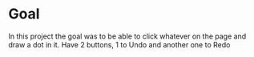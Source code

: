 # Goal

In this project the goal was to be able to click whatever on the page and draw a dot in it.
Have 2 buttons, 1 to Undo and another one to Redo
